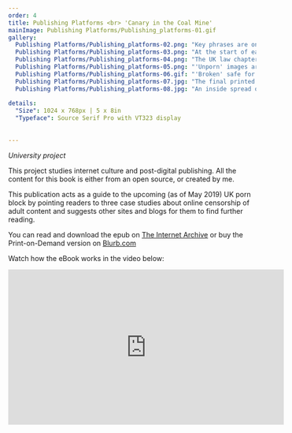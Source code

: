 ```yaml
---
order: 4
title: Publishing Platforms <br> 'Canary in the Coal Mine'
mainImage: Publishing Platforms/Publishing_platforms-01.gif
gallery:
  Publishing Platforms/Publishing_platforms-02.png: "Key phrases are on separate pages for impact"
  Publishing Platforms/Publishing_platforms-03.png: "At the start of each chapter the sources are shown and work as hyperlinks"
  Publishing Platforms/Publishing_platforms-04.png: "The UK law chapter is purposefully boring to read to accentuate the hiding of the legal change"
  Publishing Platforms/Publishing_platforms-05.png: "'Unporn' images are shown alongside the updated Tumblr terms of service"
  Publishing Platforms/Publishing_platforms-06.gif: "'Broken' safe for work images reveal adult images hidden inside"
  Publishing Platforms/Publishing_platforms-07.jpg: "The final printed books from Blurb.com"
  Publishing Platforms/Publishing_platforms-08.jpg: "An inside spread of the printed book"
  
details:
  "Size": 1024 x 768px | 5 x 8in
  "Typeface": Source Serif Pro with VT323 display
  
  
---
```


_University project_

This project studies internet culture and post-digital publishing. All the content for this book is either from an open source, or created by me.

This publication acts as a guide to the upcoming (as of May 2019) UK porn block by pointing readers to three case studies about online censorship of adult content and suggests other sites and blogs for them to find further reading.

You can read and download the epub on <a  href="https://archive.org/details/CanaryInTheCoalMine_2019">The Internet Archive</a> or buy the Print-on-Demand version on <a  href="www.blurb.co.uk/b/9486464-canary-in-the-coal-mine">Blurb.com</a>

Watch how the eBook works in the video below:

<iframe width="560" height="315" src="https://www.youtube.com/embed/Lz6mQTocpyY" frameborder="0" allow="accelerometer; autoplay; encrypted-media; gyroscope; picture-in-picture" allowfullscreen></iframe>

